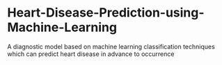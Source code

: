 # Heart-Disease-Prediction-using-Machine-Learning
A diagnostic model based on machine learning classification techniques which can predict heart disease in advance to occurrence
